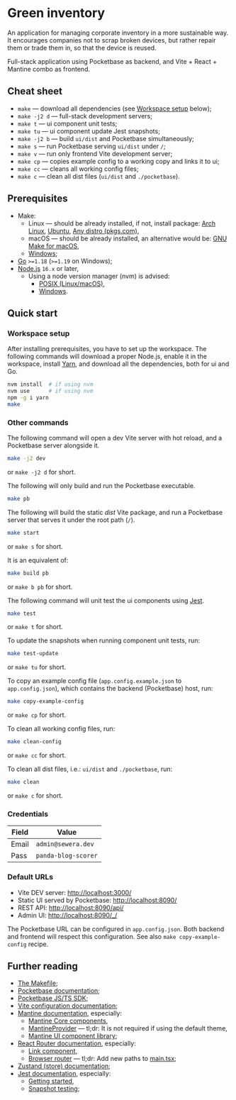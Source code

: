 # Green inventory

An application for managing corporate inventory
in a more sustainable way.
It encourages companies not to scrap broken devices,
but rather repair them or trade them in,
so that the device is reused.

Full-stack application using Pocketbase as backend,
and Vite + React + Mantine combo as frontend.


## Cheat sheet

- `make` — download all dependencies (see [Workspace setup](#workspace-setup) below);
- `make -j2 d` — full-stack development servers;
- `make t` — ui component unit tests;
- `make tu` — ui component update Jest snapshots;
- `make -j2 b` — build `ui/dist` and Pocketbase simultaneously;
- `make s` — run Pocketbase serving `ui/dist` under `/`;
- `make v` — run only frontend Vite development server;
- `make cp` — copies example config to a working copy and links it to ui;
- `make cc` — cleans all working config files;
- `make c` — clean all dist files (`ui/dist` and `./pocketbase`).


## Prerequisites

- Make:
  - Linux — should be already installed,
    if not, install package:
    [Arch Linux](https://archlinux.org/packages/core/x86_64/make/),
    [Ubuntu](https://packages.ubuntu.com/search?keywords=make&searchon=names),
    [Any distro (pkgs.com)](https://pkgs.org/download/make),
  - macOS — should be already installed,
    an alternative would be:
    [GNU Make for macOS](https://formulae.brew.sh/formula/make),
  - [Windows](https://stackoverflow.com/questions/32127524/how-to-install-and-use-make-in-windows);
- [Go](https://go.dev/dl/) `>=1.18` (`>=1.19` on Windows);
- [Node.js](https://nodejs.org/en/download/) `16.x` or later,
  - Using a node version manager (nvm) is advised:
    - [POSIX (Linux/macOS)](https://github.com/nvm-sh/nvm),
    - [Windows](https://github.com/coreybutler/nvm-windows).


## Quick start

### Workspace setup

After installing prerequisites, you have to set up the workspace.
The following commands will download a proper Node.js,
enable it in the workspace, install [Yarn](https://yarnpkg.com/),
and download all the dependencies, both for ui and Go.

```sh
nvm install  # if using nvm
nvm use      # if using nvm
npm -g i yarn
make
```

### Other commands

The following command will open a dev Vite server
with hot reload, and a Pocketbase server alongside it.

```sh
make -j2 dev
```

or `make -j2 d` for short.

The following will only build and run the Pocketbase executable.

```sh
make pb
```

The following will build the static _dist_ Vite package,
and run a Pocketbase server that serves it under the root path (`/`).

```sh
make start
```

or `make s` for short.

It is an equivalent of:

```sh
make build pb
```

or `make b pb` for short.

The following command will unit test the ui components using [Jest](https://jestjs.io/).

```sh
make test
```

or `make t` for short.

To update the snapshots when running component unit tests, run:

```sh
make test-update
```

or `make tu` for short.

To copy an example config file (`app.config.example.json` to `app.config.json`),
which contains the backend (Pocketbase) host, run:

```sh
make copy-example-config
```

or `make cp` for short.

To clean all working config files, run:

```sh
make clean-config
```

or `make cc` for short.

To clean all dist files, i.e.: `ui/dist` and `./pocketbase`, run:

```sh
make clean
```

or `make c` for short.

### Credentials

| Field | Value               |
| ----- | ------------------- |
| Email | `admin@sewera.dev`  |
| Pass  | `panda-blog-scorer` |

### Default URLs

- Vite DEV server: <http://localhost:3000/>
- Static UI served by Pocketbase: <http://localhost:8090/>
- REST API: <http://localhost:8090/api/>
- Admin UI: <http://localhost:8090/_/>

The Pocketbase URL can be configured in `app.config.json`.
Both backend and frontend will respect this configuration.
See also `make copy-example-config` recipe.


## Further reading

- [The Makefile](./Makefile);
- [Pocketbase documentation](https://pocketbase.io/docs);
- [Pocketbase JS/TS SDK](https://github.com/pocketbase/js-sdk);
- [Vite configuration documentation](https://vitejs.dev/config/);
- [Mantine documentation](https://mantine.dev/pages/getting-started/), especially:
  - [Mantine Core components](https://mantine.dev/core/app-shell/),
  - [MantineProvider](https://mantine.dev/theming/mantine-provider/) — tl;dr:
    It is not required if using the default theme,
  - [Mantine UI component library](https://ui.mantine.dev/);
- [React Router documentation](https://reactrouter.com/en/main), especially:
  - [Link component](https://reactrouter.com/en/main/components/link),
  - [Browser router](https://reactrouter.com/en/main/routers/create-browser-router) — tl;dr:
    Add new paths to [main.tsx](./ui/src/main.tsx);
- [Zustand (store) documentation](https://docs.pmnd.rs/zustand);
- [Jest documentation](https://jestjs.io/docs), especially:
  - [Getting started](https://jestjs.io/docs/getting-started),
  - [Snapshot testing](https://jestjs.io/docs/snapshot-testing);
